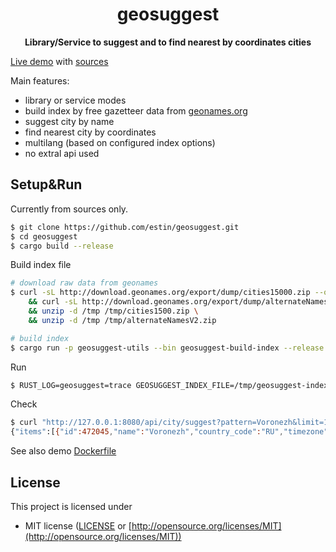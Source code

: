 <div align="center">
 <p><h1>geosuggest</h1> </p>
  <p><strong>Library/Service to suggest and to find nearest by coordinates cities</strong></p>
  <p></p>
</div>

[Live demo](https://geosuggest.herokuapp.com/) with [sources](https://github.com/estin/geosuggest/tree/master/geosuggest-demo)

Main features:
 - library or service modes
 - build index by free gazetteer data from [geonames.org](https://www.geonames.org/)
 - suggest city by name
 - find nearest city by coordinates
 - multilang (based on configured index options)
 - no extral api used

## Setup&Run

Currently from sources only.

```bash
$ git clone https://github.com/estin/geosuggest.git
$ cd geosuggest
$ cargo build --release
```

Build index file

```bash
# download raw data from geonames
$ curl -sL http://download.geonames.org/export/dump/cities15000.zip --output /tmp/cities1500.zip \
    && curl -sL http://download.geonames.org/export/dump/alternateNamesV2.zip --output /tmp/alternateNamesV2.zip \
    && unzip -d /tmp /tmp/cities1500.zip \
    && unzip -d /tmp /tmp/alternateNamesV2.zip

# build index
$ cargo run -p geosuggest-utils --bin geosuggest-build-index --release -- -c /tmp/cities15000.txt -n /tmp/alternateNamesV2.txt -l ru,uk,be,zh,ja -o /tmp/geosuggest-index.json
```

Run

```bash
$ RUST_LOG=geosuggest=trace GEOSUGGEST_INDEX_FILE=/tmp/geosuggest-index.json GEOSUGGEST_HOST=127.0.0.1 GEOSUGGEST_PORT=8080 cargo run -p geosuggest --bin geosuggest --release
```

Check

```bash
$ curl "http://127.0.0.1:8080/api/city/suggest?pattern=Voronezh&limit=1"
{"items":[{"id":472045,"name":"Voronezh","country_code":"RU","timezone":"Europe/Moscow","latitude":51.67204,"longitude":39.1843,"population":848752}],"time":15
```

See also demo [Dockerfile](https://github.com/estin/geosuggest/blob/master/geosuggest-demo/Dockerfile)

## License

This project is licensed under

* MIT license ([LICENSE](LICENSE) or [http://opensource.org/licenses/MIT](http://opensource.org/licenses/MIT))
